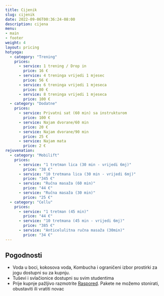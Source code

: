 ```yaml
---
title: Cijenik
slug: cijenik
date: 2022-09-06T00:36:24-08:00
description: cijena
menu:
- main
- footer
weight: 4
layout: pricing
hotyoga:
  - category: "Trening"
    prices:
      - service: 1 trening / Drop in
        price: 16 €
      - service: 4 treninga vrijedi 1 mjesec
        price: 56 €
      - service: 6 treninga vrijedi 1 mjeseca
        price: 80 €
      - service: 8 treninga vrijedi 1 mjeseca
        price: 100 €
  - category: "Dodatne"
    prices:
      - service: Privatni sat (60 min) sa instrukturom
        price: 100 €
      - service: Najam dvorane/60 min
        price: 20 €
      - service: Najam dvorane/90 min
        price: 25 €
      - service: Najam mata
        price: 2 €
rejuvenation:
  - category: "Mobilift"
    prices: 
      - service: "1 tretman lica (30 min - vrijedi 6mj)"
        price: "38 €"
      - service: "10 tretmana lica (30 min - vrijedi 6mj)"
        price: "345 €"
      - service: "Ručna masaža (60 min)"
        price: "44 €"
      - service: "Ručna masaža (30 min)"
        price: "25 €"
  - category: "Cellu"
    prices:
      - service: "1 tretman (45 min)"
        price: "44 €"
      - service: "10 tretmana (45 min - vrijedi 6mj)"
        price: "385 €"
      - service: "Anticelulitna ručna masaža (30min)"
        price: "34 €"
---
```


## Pogodnosti 

* Voda u boci, kokosova voda, Kombucha i ograničeni izbor prostirki za jogu dostupni su za kupnju.
* Tuševi i svlačionice dostupni su svim studentima
* Prije kupnje pažljivo razmotrite [Raspored](/hot-yoga). Pakete ne možemo stonirati, obustaviti ili vratiti novac